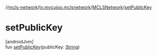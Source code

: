 //[mcls-network](../../../index.md)/[tv.mycujoo.mclsnetwork](../index.md)/[MCLSNetwork](index.md)/[setPublicKey](set-public-key.md)

# setPublicKey

[androidJvm]\
fun [setPublicKey](set-public-key.md)(publicKey: [String](https://kotlinlang.org/api/latest/jvm/stdlib/kotlin/-string/index.html))
